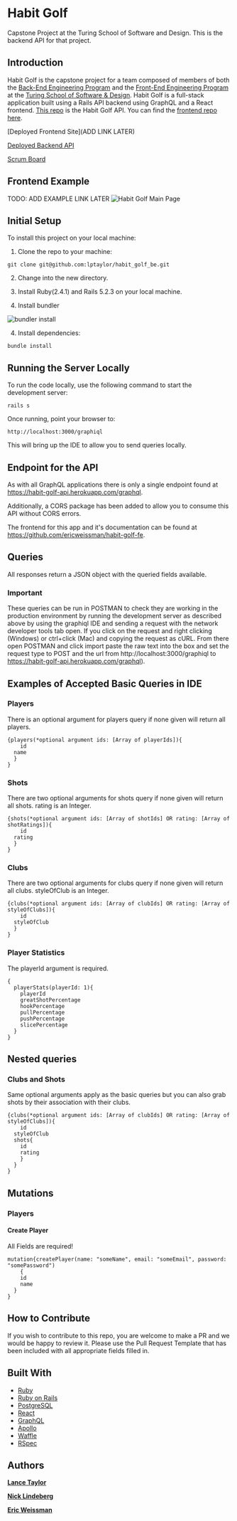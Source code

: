 # Habit Golf
Capstone Project at the Turing School of Software and Design. This is the backend API for that project.

## Introduction
Habit Golf is the capstone project for a team composed of members of both the  [Back-End Engineering Program](https://turing.io/programs/back-end-engineering/) and the [Front-End Engineering Program](https://turing.io/programs/front-end-engineering/) at the [Turing School of Software & Design](https://turing.io/). Habit Golf is a full-stack application built using a Rails API backend using GraphQL and a React frontend. [This repo](https://github.com/lptaylor/habit_golf_be) is the Habit Golf API. You can find the [frontend repo here](https://github.com/ericweissman/habit-golf-fe).

[Deployed Frontend Site](ADD LINK LATER)

[Deployed Backend API](https://habit-golf-api.herokuapp.com/)

[Scrum Board](https://waffle.io/lptaylor/habit_golf_be)

## Frontend Example
TODO: ADD EXAMPLE LINK LATER
![Habit Golf Main Page]()

## Initial Setup
To install this project on your local machine:
1. Clone the repo to your machine:
```
git clone git@github.com:lptaylor/habit_golf_be.git
```
2. Change into the new directory.

3. Install Ruby(2.4.1) and Rails 5.2.3 on your local machine.

4. Install bundler

![bundler install](readme_images/bundler-gem-install)

4. Install dependencies:
```
bundle install
```
## Running the Server Locally
To run the code locally, use the following command to start the development server:
```
rails s
```
Once running, point your browser to:
```
http://localhost:3000/graphiql
```
This will bring up the IDE to allow you to send queries locally.

## Endpoint for the API
As with all GraphQL applications there is only a single endpoint found at https://habit-golf-api.herokuapp.com/graphql.

Additionally, a CORS package has been added to allow you to consume this API without CORS errors.

The frontend for this app and it's documentation can be found at https://github.com/ericweissman/habit-golf-fe.

## Queries
All responses return a JSON object with the queried fields available.

### Important
These queries can be run in POSTMAN to check they are working in the production environment by running the development server as described above by using the graphiql IDE and sending a request with the network developer tools tab open. If you click on the request and right clicking (Windows) or ctrl+click (Mac) and copying the request as cURL. From there open POSTMAN and click import paste the raw text into the box and set the request type to POST and the url from http://localhost:3000/graphiql to https://habit-golf-api.herokuapp.com/graphql).

## Examples of Accepted Basic Queries in IDE

### Players
There is an optional argument for players query if none given will return all players.

```
{players(*optional argument ids: [Array of playerIds]){
	id
  name
  }
}
```

### Shots
There are two optional arguments for shots query if none given will return all shots. rating is an Integer.

```
{shots(*optional argument ids: [Array of shotIds] OR rating: [Array of shotRatings]){
	id
  rating
  }
}
```

### Clubs
There are two optional arguments for clubs query if none given will return all clubs. styleOfClub is an Integer.

```
{clubs(*optional argument ids: [Array of clubIds] OR rating: [Array of styleOfClubs]){
	id
  styleOfClub
  }
}
```

### Player Statistics
The playerId argument is required.
```
{
  playerStats(playerId: 1){
    playerId
    greatShotPercentage
    hookPercentage
    pullPercentage
    pushPercentage
    slicePercentage
  }
}
```
## Nested queries

### Clubs and Shots
Same optional arguments apply as the basic queries but you can also grab shots by their association with their clubs.
```
{clubs(*optional argument ids: [Array of clubIds] OR rating: [Array of styleOfClubs]){
	id
  styleOfClub
  shots{
    id
    rating
    }
  }
}
```

## Mutations

### Players

#### Create Player
All Fields are required!
```
mutation{createPlayer(name: "someName", email: "someEmail", password: "somePassword")
	{
    id
    name
  }
}
```

## How to Contribute
If you wish to contribute to this repo, you are welcome to make a PR and we would be happy to review it. Please use the Pull Request Template that has been included with all appropriate fields filled in.


## Built With
* [Ruby](https://www.javascript.com/)
* [Ruby on Rails](https://expressjs.com/)
* [PostgreSQL](https://www.postgresql.org/)
* [React](https://reactjs.org/)
* [GraphQL](https://graphql.org/)
* [Apollo](https://www.apollographql.com/)
* [Waffle](https://waffle.io/)
* [RSpec](https://www.chaijs.com/)

## Authors
**[Lance Taylor](https://github.com/lptaylor)**

**[Nick Lindeberg](https://github.com/NickLindeberg)**

**[Eric Weissman](https://github.com/ericweissman)**
